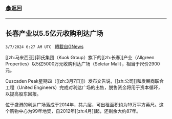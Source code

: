 ###  [:house:返回](README.md)
---


## 长春产业以5.5亿元收购利达广场
`3/7/2024 6:27 AM UTC ` [轉載自GNews](https://gnews.org/articles/2373069)

[[zh:马来西亚]]郭氏集团（Kuok Group）旗下的[[zh:长春]]产业（Allgreen Properties）以5亿5000万元收购利达广场（Seletar Mall），相当于尺价2900元。

Cuscaden Peak星期四（[[zh:3月7日]]）发布文告说，[[zh:公司]]和发展商联合工程（United Engineers）完成对利达广场的出售，脱售资金将用于资本循环，以提高股东回报。

位于盛港的利达广场落成于2014年，共六层，可出租面积约为19万平方英尺。这个购物中心为99年地契，自2012年[[zh:4月]]起，还剩余大约87年。
